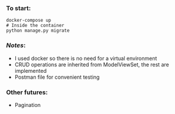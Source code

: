 ### To start:
```
docker-compose up
# Inside the container
python manage.py migrate
```

### _Notes_:
- I used docker so there is no need for a virtual environment
- CRUD operations are inherited from ModelViewSet, the rest are implemented
- Postman file for convenient testing

### Other futures:
- Pagination
